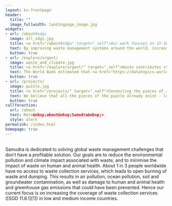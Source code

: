 ```yaml
---
layout: kz-frontpage
header:
  title: ""
  image_fullwidth: landingpage_image.jpg
widgets:
- url: /about#sdgs
  image: all_sdgs.jpg
  title: <a href="/about#sdgs" target="_self">Our work focuses on 15 SDGs set by the UN</a>
  text: By improving waste management systems around the world, increasing the coverage of waste collection services, reducing the environmental pollution associated with waste and creating collaborative solutions where everyone’s contribution is truly appreciated instead of being expected, we contribute to 15 SDGs set by the UN.
  button: true
- url: /explore/urgent/
  image: waste_and_climate.jpg
  title: <a href="/explore/urgent/" target="_self">Waste contributes >5% to the climate emergency</a> 
  text: The World Bank estimated that <a href="https://datatopics.worldbank.org/what-a-waste/" target="_blank">about 5% of total global GHG emissions</a> were generated from solid waste treatment and disposal in 2016, not including waste-related transportation. Additionally, a 2019 study demonstrated that black carbon emissions from open burning of waste have an impact equal to <a href="https://www.sciencedirect.com/science/article/abs/pii/S1352231019304388" target="_blank">2–10% of global CO2-equivalent emissions</a>. At Samudra we are determined to act before it is too late.
  button: true
- url: /projects/
  image: puzzle.jpg
  title: <a href="/projects/" target="_self">Connecting the pieces of a puzzle</a> 
  text: We believe that all the pieces of the puzzle already exist - local waste management companies around the world that care about the environment; technologies developed in companies, universities and sheds around the world; funding available from governments, companies, NGOs and other stakeholders. Our mission is to connect them and thus increase everyone's positive impact.
  button: true
callforaction:
  url: /about
  text: More&nbsp;about&nbsp;Samudra&nbsp;>
  style: alert
permalink: /index.html
homepage: true
---
```


<br/>
Samudra is dedicated to solving global waste management challenges that don’t have a profitable solution. 
Our goals are to reduce the environmental pollution and climate impact associated with waste, and to minimise the impact of waste on human and animal health.
About 1 in 3 people worldwide have no access to waste collection services, which leads to open burning of waste and dumping.
This results in air pollution, ocean pollution, soil and groundwater contamination, as well as damage to human and animal health and greenhouse gas emissions that could have been prevented.
Hence our current focus is on increasing the coverage of waste collection services ([SGD 11.6.1][1]) in low and medium income countries.

[1]: https://unstats.un.org/wiki/display/SDGeHandbook/Indicator+11.6.1
